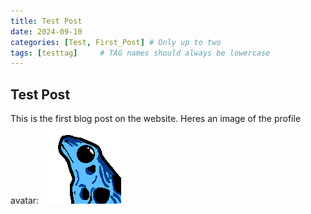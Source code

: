 ```yaml
---
title: Test Post
date: 2024-09-10
categories: [Test, First_Post] # Only up to two
tags: [testtag]     # TAG names should always be lowercase
---
```


## Test Post

This is the first blog post on the website.
Heres an image of the profile avatar:
![dart-frog-avatar](/assets/img/avatar.png)